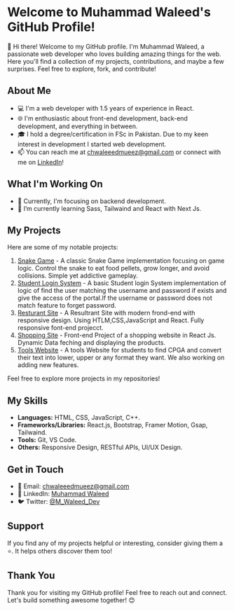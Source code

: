 
# Welcome to Muhammad Waleed's GitHub Profile!

👋 Hi there! Welcome to my GitHub profile. I'm Muhammad Waleed, a passionate web developer who loves building amazing things for the web. Here you'll find a collection of my projects, contributions, and maybe a few surprises. Feel free to explore, fork, and contribute!

## About Me

- 💻 I'm a web developer with 1.5 years of experience in React.
- 🌐 I'm enthusiastic about front-end development, back-end development, and everything in between.
- 🎓 I hold a degree/certification in FSc in Pakistan. Due to my keen interest in development I started web development.
- 📫 You can reach me at chwaleeedmueez@gmail.com or connect with me on [LinkedIn](https://www.linkedin.com/in/yourprofile)!

## What I'm Working On

- 🚀 Currently, I'm focusing on backend development.
- 🌱 I’m currently learning Sass, Tailwaind and React with Next Js.

## My Projects

Here are some of my notable projects:

1. [Snake Game](https://github.com/chwaleed/Snake-Game) - A classic Snake Game implementation focusing on game logic. Control the snake to eat food pellets, grow longer, and avoid collisions. Simple yet addictive gameplay.
2. [Student Login System](https://github.com/chwaleed/Students-Login-System-C-) -  A basic Student login System implementation of logic of find the user matching the username and password if exists and give the access of the portal.If the username or password does not match feature to forget password.
3. [Resturant Site](https://caterserv-project.netlify.app/) - A Resultrant Site with modern frond-end with responsive design. Using HTLM,CSS,JavaScript and React. Fully responsive font-end projecct.
4. [Shopping Site](https://e-commerce-project-site.netlify.app/) - Front-end Project of a shopping website in React Js. Dynamic Data feching and displaying the products.
5. [Tools Website](https://st-tools.netlify.app/) - A tools Website for students to find CPGA and convert their text into lower, upper or any format they want. We also working on adding new features.

Feel free to explore more projects in my repositories!

## My Skills

- **Languages:** HTML, CSS, JavaScript, C++.
- **Frameworks/Libraries:** React.js, Bootstrap, Framer Motion, Gsap, Tailwaind.
- **Tools:** Git, VS Code.
- **Others:** Responsive Design, RESTful APIs, UI/UX Design.

## Get in Touch

- 📧 Email: chwaleeedmueez@gmail.com
- 💬 LinkedIn: [Muhammad Waleed](https://www.linkedin.com/in/yourprofile)
- 🐦 Twitter: [@M_Waleed_Dev](https://twitter.com/M_Waleed_Dev)

## Support

If you find any of my projects helpful or interesting, consider giving them a ⭐️. It helps others discover them too!

## Thank You

Thank you for visiting my GitHub profile! Feel free to reach out and connect. Let's build something awesome together! 😊

